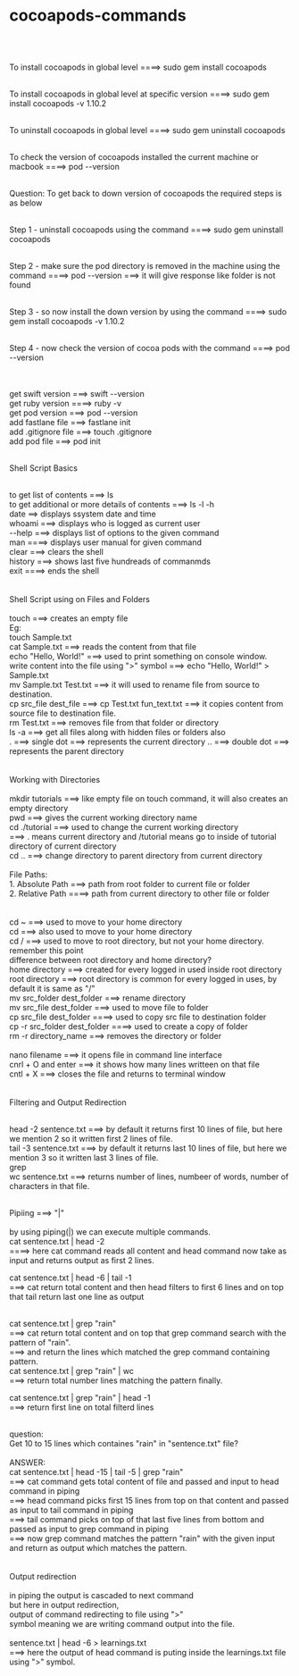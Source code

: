 # cocoapods-commands

<br><br>

To install cocoapods in global level
====> sudo gem install cocoapods
<br><br>

To install cocoapods in global level at specific version
====> sudo gem install cocoapods -v 1.10.2
<br><br>

To uninstall cocoapods in global level
====> sudo gem uninstall cocoapods
<br><br>

To check the version of cocoapods installed the current machine or macbook
====> pod --version
<br><br>

Question:
To get back to down version of cocoapods the required steps is as below
<br><br>

Step 1 - uninstall cocoapods using the command ====> sudo gem uninstall cocoapods
<br><br>

Step 2 - make sure the pod directory is removed in the machine using the command ====> pod --version ===> it will give response like folder is not found
<br><br>

Step 3 - so now install the down version by using the command ====> sudo gem install cocoapods -v 1.10.2
<br><br>

Step 4 - now check the version of cocoa pods with the command ====> pod --version
<br><br>

<br>
get swift version ===> swift --version
<br>
get ruby version ====> ruby -v
<br>
get pod version ===> pod --version
<br>
add fastlane file ===> fastlane init
<br>
add .gitignore file ===> touch .gitignore
<br>
add pod file ===> pod init
<br>

<br> Shell Script Basics

<br>
to get list of contents ===> ls
<br>
to get additional or more details of contents ===> ls -l -h
<br>
date ==> displays ssystem date and time 
<br>
whoami ===> displays who is logged as current user
<br>
--help ===> displays list of options to the given command
<br>
man ====> displays user manual for given command
<br>
clear ===> clears the shell
<br>
history ===> shows last five hundreads of commanmds
<br>
exit ====> ends the shell
<br>
<br>
<br>
Shell Script using on Files and Folders
<br>
<br>
touch <placeholder for file name> ===> creates an empty file
<br>
Eg: <br>
touch Sample.txt  
<br>  
cat Sample.txt ===> reads the content from that file
<br>
echo "Hello, World!" ===> used to print something on console window.  
<br>
write content into the file using ">" symbol ===> echo "Hello, World!" > Sample.txt
<br>
  mv Sample.txt Test.txt ===> it will used to rename file from source to destination.
  <br>
  cp src_file dest_file ===> cp Test.txt fun_text.txt ===> it copies content from source file to destination file.
  <br>
  rm Test.txt ===> removes file from that folder or directory
  <br>
  ls -a ===> get all files along with hidden files or folders also
  <br>
  . ===> single dot ===> represents the current directory
  .. ===> double dot ===> represents the parent directory
 <br>
  <br>
  <br>
  Working with Directories
  <br>
  <br>
  mkdir tutorials ===> like empty file on touch command, it will also creates an empty directory
  <br>
  pwd ===> gives the current working directory name
  <br>
  cd ./tutorial ===> used to change the current working directory 
  <br> ===> . means current directory and /tutorial means go to inside of tutorial directory of current directory
  <br>
  cd .. ===> change directory to parent directory from current directory
  <br>
  <br>
  File Paths:
  <br>
  1. Absolute Path ===> path from root folder to current file or folder
  <br>
  2. Relative Path ====> path from current directory to other file or folder
  <br>
  <br>
  <br>
  cd ~ ===> used to move to your home directory
  <br>
  cd  ===> also used to move to your home directory
  <br>
  cd / ===> used to move to root directory, but not your home directory. remember this point
  <br>
  difference between root directory and home directory?
  <br>
  home directory ===> created for every logged in used inside root directory
  <br>
  root directory ===> root directory is common for every logged in uses, by default it is same as "/"
  <br>
  mv src_folder dest_folder ===> rename directory
  <br>
  mv src_file dest_folder ===> used to move file to folder
  <br>
  cp src_file dest_folder ====> used to copy src file to destination folder
  <br>
  cp -r src_folder dest_folder ====> used to create a copy of folder
  <br>
  rm -r directory_name ===> removes the directory or folder
  <br>
  
  <br>
  nano filename ===> it opens file in command line interface
  <br>
  cnrl + O and enter ===> it shows how many lines writteen on that file
  <br>
  cntl + X ===> closes the file and returns to terminal window
  <br>
  
  <br>
  <br>
  Filtering and Output Redirection
  <br>
  <br>
  
  head -2 sentence.txt ===> by default it returns first 10 lines of file, but here we mention 2 so it written first 2 lines of file.
  <br>
  tail -3 sentence.txt ===> by default it returns last 10 lines of file, but here we mention 3 so it written last 3 lines of file. 
  <br>
  grep
  <br>
  wc sentence.txt ===> returns number of lines, numbeer of words, number of characters in that file.
  <br>
  
  <br>
  Pipiing ===> "|"
  <br>
  <br>
  by using piping(|) we can execute multiple commands.
  <br>
  cat sentence.txt | head -2 
  <br>
  ====> here cat command reads all content and head command now take as input and returns output as first 2 lines.
  <br>
  
  cat sentence.txt | head -6 | tail -1 
  <br>
  ===> cat return total content and then head filters to first 6 lines and on top that tail return last one line as output
  
  <br>
  cat sentence.txt  | grep "rain"
  <br>
  ===> cat return total content and on top that grep command search with the pattern of "rain".
  <br>
  ===> and return the lines which matched the grep command containing pattern.
  
  <br>
  cat sentence.txt  | grep "rain" | wc
  <br>
  ===> return total number lines matching the pattern finally.
  <br>
  
  cat sentence.txt  | grep "rain" | head -1
  <br>
  ===> return first line on total filterd lines
  <br>
 
  <br>
  question:
  <br>
  Get 10 to 15 lines which containes "rain" in "sentence.txt" file?
  <br>
  <br>
  ANSWER:
  <br>
  cat sentence.txt | head -15 | tail -5 | grep "rain"
  <br>
  ===> cat command gets total content of file and passed and input to head command  in piping
  <br>
  ===> head command picks first 15 lines from top on that content and passed as input to tail command in piping
  <br>
  ===> tail command picks on top of that last five lines from bottom and passed as input to grep command in piping
  <br>
  ===> now grep command matches the pattern "rain" with the given input and return as output which matches the pattern.
  <br>
  <br>
  
<br>
  Output redirection
  <br>
  <br>
  in piping the output is cascaded to next command
  <br>
  but here in output redirection, 
  <br>
  output of command redirecting to file using ">" 
  <br>
  symbol meaning we are writing command output into the file.
  <br>
  <br>
  sentence.txt | head -6 > learnings.txt
  <br>
  ===> here the output of head command is puting inside the learnings.txt file using ">" symbol.
  <br>
  
  
